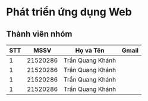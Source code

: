 # Phát triển ứng dụng Web
## Thành viên nhóm
| STT | MSSV | Họ và Tên | Gmail |
|--------------|-------|------|-------|
| 1 | 21520286 | Trần Quang Khánh |  |
| 1 | 21520286 | Trần Quang Khánh |  |
| 1 | 21520286 | Trần Quang Khánh |  |
| 1 | 21520286 | Trần Quang Khánh |  |


